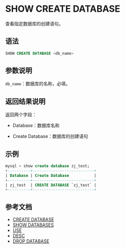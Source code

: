 # SHOW CREATE DATABASE

查看指定数据库的创建语句。

## 语法

```sql
SHOW CREATE DATABASE <db_name>
```

## 参数说明

`db_name`：数据库的名称，必填。

## 返回结果说明

返回两个字段：

- Database：数据库名称

- Create Database：数据库的创建语句

## 示例

```sql
mysql > show create database zj_test;
+----------+---------------------------+
| Database | Create Database           |
+----------+---------------------------+
| zj_test  | CREATE DATABASE `zj_test` |
+----------+---------------------------+
```

## 参考文档

- [CREATE DATABASE](../data-definition/CREATE_DATABASE.md)
- [SHOW DATABASES](SHOW_DATABASES.md)
- [USE](../data-definition/USE.md)
- [DESC](../Utility/DESCRIBE.md)
- [DROP DATABASE](../data-definition/DROP_DATABASE.md)
